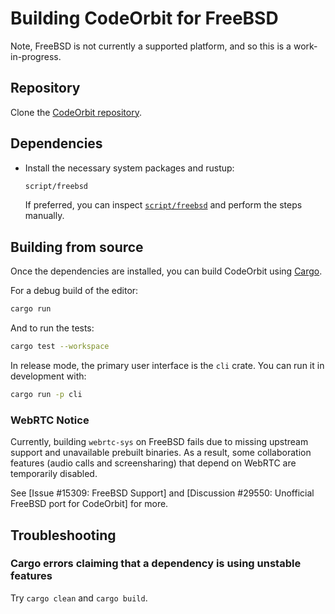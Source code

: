 # Building CodeOrbit for FreeBSD

Note, FreeBSD is not currently a supported platform, and so this is a work-in-progress.

## Repository

Clone the [CodeOrbit repository](https://github.com/codeorbit-industries/CodeOrbit).

## Dependencies

- Install the necessary system packages and rustup:

  ```sh
  script/freebsd
  ```

  If preferred, you can inspect [`script/freebsd`](https://github.com/codeorbit-industries/CodeOrbit/blob/main/script/freebsd) and perform the steps manually.

## Building from source

Once the dependencies are installed, you can build CodeOrbit using [Cargo](https://doc.rust-lang.org/cargo/).

For a debug build of the editor:

```sh
cargo run
```

And to run the tests:

```sh
cargo test --workspace
```

In release mode, the primary user interface is the `cli` crate. You can run it in development with:

```sh
cargo run -p cli
```

### WebRTC Notice

Currently, building `webrtc-sys` on FreeBSD fails due to missing upstream support and unavailable prebuilt binaries. As a result, some collaboration features (audio calls and screensharing) that depend on WebRTC are temporarily disabled.

See [Issue #15309: FreeBSD Support] and [Discussion #29550: Unofficial FreeBSD port for CodeOrbit] for more.

## Troubleshooting

### Cargo errors claiming that a dependency is using unstable features

Try `cargo clean` and `cargo build`.
